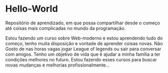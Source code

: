 # Hello-World
Repositório de aprendizado, em que possa compartilhar desde o começo até coisas mais complicadas no mundo da programação.


Estou fazendo um curso sobre Web-moderno e estou aprendendo tudo do começo, tenho muita disposição e vontade de aprender coisas novas. 
Não Gosto de nas horas vagas jogar League of legends ou sair para conversar com amigos. 
Tenho um objetivo de vida que é ajudar a minha família a ter condições melhores no futuro.
Estou fazendo esses cursos para buscar novas mudanças e melhorias profissionalmente... 
